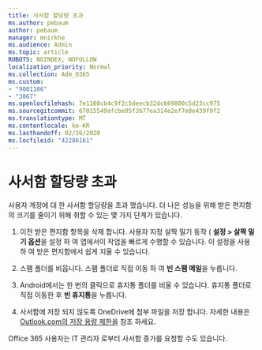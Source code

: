 ```yaml
---
title: 사서함 할당량 초과
ms.author: pebaum
author: pebaum
manager: mnirkhe
ms.audience: Admin
ms.topic: article
ROBOTS: NOINDEX, NOFOLLOW
localization_priority: Normal
ms.collection: Adm_O365
ms.custom:
- "9001106"
- "3067"
ms.openlocfilehash: 7e1108cb4c9f2c5deecb32dc669800c5d23cc975
ms.sourcegitcommit: 67015549afcbe05f3b77ea314e2ef7e0e439f9f2
ms.translationtype: MT
ms.contentlocale: ko-KR
ms.lasthandoff: 02/26/2020
ms.locfileid: "42286161"
---
```

# <a name="mailbox-quota-exceeded"></a>사서함 할당량 초과

사용자 계정에 대 한 사서함 할당량을 초과 했습니다. 더 나은 성능을 위해 받은 편지함의 크기를 줄이기 위해 취할 수 있는 몇 가지 단계가 있습니다.

1. 이전 받은 편지함 항목을 삭제 합니다. 사용자 지정 살짝 밀기 동작 ( **설정 > 살짝 밀기 옵션**을 설정 하 여 앱에서이 작업을 빠르게 수행할 수 있습니다. 이 설정을 사용 하 여 받은 편지함에서 쉽게 지울 수 있습니다.

2. 스팸 폴더를 비웁니다. 스팸 폴더로 직접 이동 하 여 **빈 스팸 메일**을 누릅니다.

3. Android에서는 한 번의 클릭으로 휴지통 폴더를 비울 수 있습니다. 휴지통 폴더로 직접 이동한 후 **빈 휴지통**을 누릅니다. 

4. 사서함에 저장 되지 않도록 OneDrive에 첨부 파일을 저장 합니다. 자세한 내용은 [Outlook.com의 저장 용량 제한을](https://support.office.com/article/storage-limits-in-outlook-com-7ac99134-69e5-4619-ac0b-2d313bba5e9e) 참조 하세요. 

Office 365 사용자는 IT 관리자 로부터 사서함 증가를 요청할 수도 있습니다.